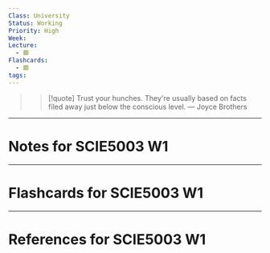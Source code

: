 ```yaml
---
Class: University
Status: Working
Priority: High
Week: 
Lecture:
  - 🟥
Flashcards:
  - 🟥
tags:
---
```

> > [!quote] Trust your hunches. They're usually based on facts filed away just below the conscious level.
> — Joyce Brothers

---
# Notes for SCIE5003 W1


---
# Flashcards for SCIE5003 W1


---
# References for SCIE5003 W1